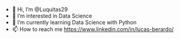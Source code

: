 - 👋 Hi, I’m @Luquitas29
- 👀 I’m interested in Data Science
- 🌱 I’m currently learning Data Science with Python
- 📫 How to reach me https://www.linkedin.com/in/lucas-berardo/
<!---
Luquitas29/Luquitas29 is a ✨ special ✨ repository because its `README.md` (this file) appears on your GitHub profile.
You can click the Preview link to take a look at your changes.
--->
